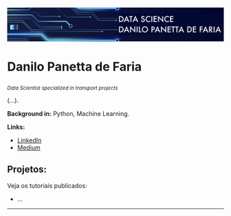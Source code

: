 <p align="center">
  <img src="banner.png" >
</p>

# Danilo Panetta de Faria
<sub>*Data Scientist specialized in transport projects*</sub>

(...).

**Background in:** Python, Machine Learning.

**Links:**
* [LinkedIn](www.linkedin.com/in/danilo-panetta-de-faria)
* [Medium](https://www.medium.com)


## Projetos:
Veja os tutoriais publicados:

* ...

---



